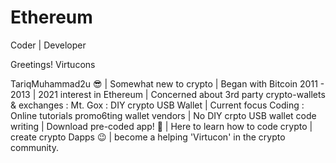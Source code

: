 # Ethereum
Coder | Developer

Greetings! Virtucons

TariqMuhammad2u 😎 | Somewhat new to crypto | Began with Bitcoin 2011 - 2013 | 2021 interest in Ethereum | Concerned about 3rd party crypto-wallets & exchanges : Mt. Gox : DIY crypto USB Wallet | Current focus Coding : Online tutorials promo6ting wallet vendors | No DIY crpto USB wallet code writing | Download pre-coded app! 🤨 | Here to learn how to code crypto | create crypto Dapps 😉 | become a helping 'Virtucon' in the crypto community.
